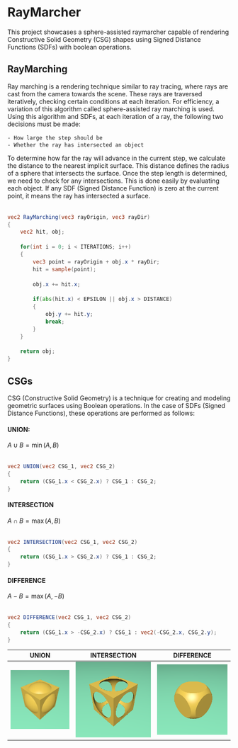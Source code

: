 # RayMarcher

This project showcases a sphere-assisted raymarcher capable of rendering 
Constructive Solid Geometry (CSG) shapes using 
Signed Distance Functions (SDFs) with boolean operations.

## RayMarching

Ray marching is a rendering technique similar to 
ray tracing, where rays are cast from the camera 
towards the scene. These rays are traversed
iteratively, checking certain conditions
at each iteration. For efficiency, 
a variation of this algorithm called sphere-assisted 
ray marching is used. 
Using this algorithm and SDFs, at each iteration of
a ray, the following two decisions must be made:

    - How large the step should be
    - Whether the ray has intersected an object

To determine how far the ray will advance 
in the current step, we calculate the distance 
to the nearest implicit surface. This distance 
defines the radius of a sphere that intersects 
the surface. Once the step length is determined, 
we need to check for any intersections. 
This is done easily by evaluating each object. 
If any SDF (Signed Distance Function) is zero 
at the current point, 
it means the ray has intersected a surface.
    
```glsl

vec2 RayMarching(vec3 rayOrigin, vec3 rayDir)
{
    vec2 hit, obj;

    for(int i = 0; i < ITERATIONS; i++)
    {
        vec3 point = rayOrigin + obj.x * rayDir;
        hit = sample(point);
                
        obj.x += hit.x;

        if(abs(hit.x) < EPSILON || obj.x > DISTANCE)
        {
            obj.y += hit.y;
            break;
        }
    }

    return obj;
}

```

## CSGs

CSG (Constructive Solid Geometry) is a technique for creating and modeling geometric surfaces using Boolean operations.
In the case of SDFs (Signed Distance Functions), these operations are performed as follows:

#### UNION:  
$A \cup B = \min(A, B)$

```glsl

vec2 UNION(vec2 CSG_1, vec2 CSG_2)
{
    return (CSG_1.x < CSG_2.x) ? CSG_1 : CSG_2;
}

```

#### INTERSECTION
$A \cap B = \max(A, B)$

```glsl

vec2 INTERSECTION(vec2 CSG_1, vec2 CSG_2)
{
    return (CSG_1.x > CSG_2.x) ? CSG_1 : CSG_2;
}

```

#### DIFFERENCE
$A - B = \max(A, -B)$

```glsl

vec2 DIFFERENCE(vec2 CSG_1, vec2 CSG_2)
{
    return (CSG_1.x > -CSG_2.x) ? CSG_1 : vec2(-CSG_2.x, CSG_2.y);
}

```

| UNION | INTERSECTION | DIFFERENCE|
|---|---|---|
|  ![](RayMarcher/Resources/UNION.png) | ![](RayMarcher/Resources/INTERSECTION.png) |![](RayMarcher/Resources/DIFF.png) |

